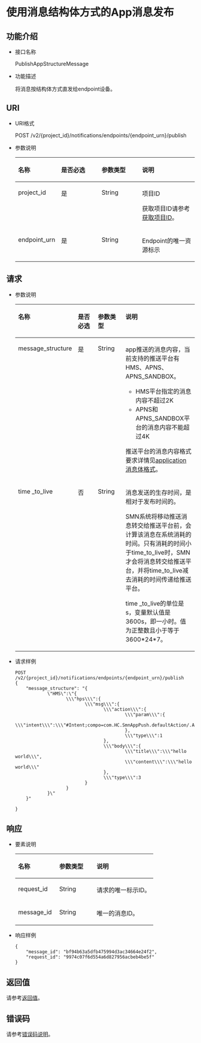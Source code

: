 # 使用消息结构体方式的App消息发布<a name="ZH-CN_TOPIC_0118712471"></a>

## 功能介绍<a name="zh-cn_topic_0118694333_section51657386"></a>

-   接口名称

    PublishAppStructureMessage

-   功能描述

    将消息按结构体方式直发给endpoint设备。


## URI<a name="zh-cn_topic_0118694333_section62263298"></a>

-   URI格式

    POST /v2/\{project\_id\}/notifications/endpoints/\{endpoint\_urn\}/publish

-   参数说明

    <a name="zh-cn_topic_0118694333_table28645947"></a>
    <table><thead align="left"><tr id="zh-cn_topic_0118694333_row28364525"><th class="cellrowborder" valign="top" width="23.95%" id="mcps1.1.5.1.1"><p id="zh-cn_topic_0118694333_p15825197"><a name="zh-cn_topic_0118694333_p15825197"></a><a name="zh-cn_topic_0118694333_p15825197"></a>名称</p>
    </th>
    <th class="cellrowborder" valign="top" width="22.53%" id="mcps1.1.5.1.2"><p id="zh-cn_topic_0118694333_p6772561"><a name="zh-cn_topic_0118694333_p6772561"></a><a name="zh-cn_topic_0118694333_p6772561"></a>是否必选</p>
    </th>
    <th class="cellrowborder" valign="top" width="22.53%" id="mcps1.1.5.1.3"><p id="zh-cn_topic_0118694333_p11706562"><a name="zh-cn_topic_0118694333_p11706562"></a><a name="zh-cn_topic_0118694333_p11706562"></a>参数类型</p>
    </th>
    <th class="cellrowborder" valign="top" width="30.990000000000002%" id="mcps1.1.5.1.4"><p id="zh-cn_topic_0118694333_p8707431"><a name="zh-cn_topic_0118694333_p8707431"></a><a name="zh-cn_topic_0118694333_p8707431"></a>说明</p>
    </th>
    </tr>
    </thead>
    <tbody><tr id="zh-cn_topic_0118694333_row19812975"><td class="cellrowborder" valign="top" width="23.95%" headers="mcps1.1.5.1.1 "><p id="zh-cn_topic_0118694333_p61347105"><a name="zh-cn_topic_0118694333_p61347105"></a><a name="zh-cn_topic_0118694333_p61347105"></a>project_id</p>
    </td>
    <td class="cellrowborder" valign="top" width="22.53%" headers="mcps1.1.5.1.2 "><p id="zh-cn_topic_0118694333_p3059624"><a name="zh-cn_topic_0118694333_p3059624"></a><a name="zh-cn_topic_0118694333_p3059624"></a>是</p>
    </td>
    <td class="cellrowborder" valign="top" width="22.53%" headers="mcps1.1.5.1.3 "><p id="zh-cn_topic_0118694333_p46503020"><a name="zh-cn_topic_0118694333_p46503020"></a><a name="zh-cn_topic_0118694333_p46503020"></a>String</p>
    </td>
    <td class="cellrowborder" valign="top" width="30.990000000000002%" headers="mcps1.1.5.1.4 "><p id="zh-cn_topic_0118694333_p8648276"><a name="zh-cn_topic_0118694333_p8648276"></a><a name="zh-cn_topic_0118694333_p8648276"></a>项目ID</p>
    <p id="zh-cn_topic_0118694333_p10725625"><a name="zh-cn_topic_0118694333_p10725625"></a><a name="zh-cn_topic_0118694333_p10725625"></a>获取项目ID请参考<a href="获取项目ID.md">获取项目ID</a>。</p>
    </td>
    </tr>
    <tr id="zh-cn_topic_0118694333_row40742214"><td class="cellrowborder" valign="top" width="23.95%" headers="mcps1.1.5.1.1 "><p id="zh-cn_topic_0118694333_p11785017"><a name="zh-cn_topic_0118694333_p11785017"></a><a name="zh-cn_topic_0118694333_p11785017"></a>endpoint_urn</p>
    </td>
    <td class="cellrowborder" valign="top" width="22.53%" headers="mcps1.1.5.1.2 "><p id="zh-cn_topic_0118694333_p15062292"><a name="zh-cn_topic_0118694333_p15062292"></a><a name="zh-cn_topic_0118694333_p15062292"></a>是</p>
    </td>
    <td class="cellrowborder" valign="top" width="22.53%" headers="mcps1.1.5.1.3 "><p id="zh-cn_topic_0118694333_p12086144"><a name="zh-cn_topic_0118694333_p12086144"></a><a name="zh-cn_topic_0118694333_p12086144"></a>String</p>
    </td>
    <td class="cellrowborder" valign="top" width="30.990000000000002%" headers="mcps1.1.5.1.4 "><p id="zh-cn_topic_0118694333_p39453604"><a name="zh-cn_topic_0118694333_p39453604"></a><a name="zh-cn_topic_0118694333_p39453604"></a>Endpoint的唯一资源标示</p>
    </td>
    </tr>
    </tbody>
    </table>


## 请求<a name="zh-cn_topic_0118694333_section23498771"></a>

-   参数说明

    <a name="zh-cn_topic_0118694333_table38188405"></a>
    <table><thead align="left"><tr id="zh-cn_topic_0118694333_row39710449"><th class="cellrowborder" valign="top" width="24.64%" id="mcps1.1.5.1.1"><p id="zh-cn_topic_0118694333_p62429818"><a name="zh-cn_topic_0118694333_p62429818"></a><a name="zh-cn_topic_0118694333_p62429818"></a>名称</p>
    </th>
    <th class="cellrowborder" valign="top" width="14.49%" id="mcps1.1.5.1.2"><p id="zh-cn_topic_0118694333_p23650467"><a name="zh-cn_topic_0118694333_p23650467"></a><a name="zh-cn_topic_0118694333_p23650467"></a>是否必选</p>
    </th>
    <th class="cellrowborder" valign="top" width="17.39%" id="mcps1.1.5.1.3"><p id="zh-cn_topic_0118694333_p36639636"><a name="zh-cn_topic_0118694333_p36639636"></a><a name="zh-cn_topic_0118694333_p36639636"></a>参数类型</p>
    </th>
    <th class="cellrowborder" valign="top" width="43.480000000000004%" id="mcps1.1.5.1.4"><p id="zh-cn_topic_0118694333_p15020534"><a name="zh-cn_topic_0118694333_p15020534"></a><a name="zh-cn_topic_0118694333_p15020534"></a>说明</p>
    </th>
    </tr>
    </thead>
    <tbody><tr id="zh-cn_topic_0118694333_row33913387"><td class="cellrowborder" valign="top" width="24.64%" headers="mcps1.1.5.1.1 "><p id="zh-cn_topic_0118694333_p62629839"><a name="zh-cn_topic_0118694333_p62629839"></a><a name="zh-cn_topic_0118694333_p62629839"></a>message_structure</p>
    </td>
    <td class="cellrowborder" valign="top" width="14.49%" headers="mcps1.1.5.1.2 "><p id="zh-cn_topic_0118694333_p39852162"><a name="zh-cn_topic_0118694333_p39852162"></a><a name="zh-cn_topic_0118694333_p39852162"></a>是</p>
    </td>
    <td class="cellrowborder" valign="top" width="17.39%" headers="mcps1.1.5.1.3 "><p id="zh-cn_topic_0118694333_p6799727"><a name="zh-cn_topic_0118694333_p6799727"></a><a name="zh-cn_topic_0118694333_p6799727"></a>String</p>
    </td>
    <td class="cellrowborder" valign="top" width="43.480000000000004%" headers="mcps1.1.5.1.4 "><p id="p350111202418"><a name="p350111202418"></a><a name="p350111202418"></a>app推送的消息内容，当前支持的推送平台有HMS、APNS、APNS_SANDBOX。</p>
    <a name="ul87989201445"></a><a name="ul87989201445"></a><ul id="ul87989201445"><li>HMS平台指定的消息内容不超过2K</li><li>APNS和APNS_SANDBOX平台的消息内容不能超过4K</li></ul>
    <p id="p89342034424"><a name="p89342034424"></a><a name="p89342034424"></a>推送平台的消息内容格式要求详情见<a href="application消息体格式.md">application消息体格式</a>。</p>
    </td>
    </tr>
    <tr id="row198275315261"><td class="cellrowborder" valign="top" width="24.64%" headers="mcps1.1.5.1.1 "><p id="p1533811576156"><a name="p1533811576156"></a><a name="p1533811576156"></a>time _to_live</p>
    </td>
    <td class="cellrowborder" valign="top" width="14.49%" headers="mcps1.1.5.1.2 "><p id="p5760202491614"><a name="p5760202491614"></a><a name="p5760202491614"></a>否</p>
    </td>
    <td class="cellrowborder" valign="top" width="17.39%" headers="mcps1.1.5.1.3 "><p id="p123388576157"><a name="p123388576157"></a><a name="p123388576157"></a>String</p>
    </td>
    <td class="cellrowborder" valign="top" width="43.480000000000004%" headers="mcps1.1.5.1.4 "><p id="p860697124615"><a name="p860697124615"></a><a name="p860697124615"></a>消息发送的生存时间，是<span>相对于发布时间的。</span></p>
    <p id="p4356925115613"><a name="p4356925115613"></a><a name="p4356925115613"></a><span>SMN</span><span>系统将移动推送消息转交给推送平台前，</span><span>会计算该消息在系统消耗的时间。</span><span>只有消耗的时间小于</span><span>time_to_live时</span><span>，</span><span>SMN</span><span>才会将消息转交给推送平台，并</span><span>将t</span><span>ime_to_live</span><span>减去消耗的时间传递给推送平台。</span></p>
    <p id="p0262452195420"><a name="p0262452195420"></a><a name="p0262452195420"></a>time _to_live的单位是s，变量默认值是3600s，即一小时。<span>值为正整</span><span>数</span>且小于等于3600*24*7。</p>
    </td>
    </tr>
    </tbody>
    </table>

-   请求样例

    ```
    POST /v2/{project_id}/notifications/endpoints/{endpoint_urn}/publish
    {
        "message_structure": "{
                \"HMS\":\"{
                       \\\"hps\\\":{
                              \\\"msg\\\":{
                                     \\\"action\\\":{
                                             \\\"param\\\":{
                                                      \\\"intent\\\":\\\"#Intent;compo=com.HC.SmnAppPush.defaultAction/.Activity;S.W=U;end\\\"
                                             },
                                             \\\"type\\\":1
                                     },
                                     \\\"body\\\":{
                                             \\\"title\\\":\\\"hello world\\\",
                                             \\\"content\\\":\\\"hello world\\\"
                                     },
                                     \\\"type\\\":3
                              }
                       }
                }\"
        }"
        
    }
    ```


## 响应<a name="zh-cn_topic_0118694333_section10162352"></a>

-   要素说明

    <a name="zh-cn_topic_0118694333_table56051844"></a>
    <table><thead align="left"><tr id="zh-cn_topic_0118694333_row27742239"><th class="cellrowborder" valign="top" width="29.73%" id="mcps1.1.4.1.1"><p id="zh-cn_topic_0118694333_p32528885"><a name="zh-cn_topic_0118694333_p32528885"></a><a name="zh-cn_topic_0118694333_p32528885"></a>名称</p>
    </th>
    <th class="cellrowborder" valign="top" width="27.029999999999998%" id="mcps1.1.4.1.2"><p id="zh-cn_topic_0118694333_p17593999"><a name="zh-cn_topic_0118694333_p17593999"></a><a name="zh-cn_topic_0118694333_p17593999"></a>参数类型</p>
    </th>
    <th class="cellrowborder" valign="top" width="43.24%" id="mcps1.1.4.1.3"><p id="zh-cn_topic_0118694333_p15827797"><a name="zh-cn_topic_0118694333_p15827797"></a><a name="zh-cn_topic_0118694333_p15827797"></a>说明</p>
    </th>
    </tr>
    </thead>
    <tbody><tr id="zh-cn_topic_0118694333_row28769672"><td class="cellrowborder" valign="top" width="29.73%" headers="mcps1.1.4.1.1 "><p id="zh-cn_topic_0118694333_p48642116"><a name="zh-cn_topic_0118694333_p48642116"></a><a name="zh-cn_topic_0118694333_p48642116"></a>request_id</p>
    </td>
    <td class="cellrowborder" valign="top" width="27.029999999999998%" headers="mcps1.1.4.1.2 "><p id="zh-cn_topic_0118694333_p47697357"><a name="zh-cn_topic_0118694333_p47697357"></a><a name="zh-cn_topic_0118694333_p47697357"></a>String</p>
    </td>
    <td class="cellrowborder" valign="top" width="43.24%" headers="mcps1.1.4.1.3 "><p id="zh-cn_topic_0118694333_p38280714"><a name="zh-cn_topic_0118694333_p38280714"></a><a name="zh-cn_topic_0118694333_p38280714"></a>请求的唯一标示ID。</p>
    </td>
    </tr>
    <tr id="zh-cn_topic_0118694333_row56462471"><td class="cellrowborder" valign="top" width="29.73%" headers="mcps1.1.4.1.1 "><p id="zh-cn_topic_0118694333_p10057430"><a name="zh-cn_topic_0118694333_p10057430"></a><a name="zh-cn_topic_0118694333_p10057430"></a>message_id</p>
    </td>
    <td class="cellrowborder" valign="top" width="27.029999999999998%" headers="mcps1.1.4.1.2 "><p id="zh-cn_topic_0118694333_p9345526"><a name="zh-cn_topic_0118694333_p9345526"></a><a name="zh-cn_topic_0118694333_p9345526"></a>String</p>
    </td>
    <td class="cellrowborder" valign="top" width="43.24%" headers="mcps1.1.4.1.3 "><p id="zh-cn_topic_0118694333_p18790159"><a name="zh-cn_topic_0118694333_p18790159"></a><a name="zh-cn_topic_0118694333_p18790159"></a>唯一的消息ID。</p>
    </td>
    </tr>
    </tbody>
    </table>

-   响应样例

    ```
    { 
        "message_id": "bf94b63a5dfb475994d3ac34664e24f2", 
        "request_id": "9974c07f6d554a6d827956acbeb4be5f" 
    }
    ```


## 返回值<a name="section242171292113"></a>

请参考[返回值](返回值.md)。

## 错误码<a name="section73211020122511"></a>

请参考[错误码说明](错误码说明.md)。

